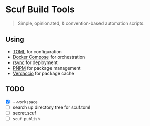 # Scuf Build Tools

> Simple, opinionated, & convention-based automation scripts.

## Using

- [TOML](https://toml.io/en/) for configuration
- [Docker Compose](https://docs.docker.com/compose/) for orchestration
- [rsync](https://en.wikipedia.org/wiki/Rsync) for deployment
- [PNPM](https://pnpm.io) for package management
- [Verdaccio](https://verdaccio.org) for package cache

## TODO

- [x] `--workspace`
- [ ] search up directory tree for scuf.toml
- [ ] secret.scuf
- [ ] `scuf publish`
